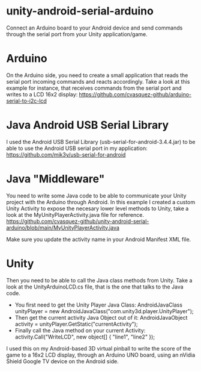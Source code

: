 # unity-android-serial-arduino
Connect an Arduino board to your Android device and send commands through the serial port from your Unity application/game.


# Arduino
On the Arduino side, you need to create a small application that reads the serial port incoming commands and reacts accordingly.
Take a look at this example for instance, that receives commands from the serial port and writes to a LCD 16x2 display: 
https://github.com/cvasquez-github/arduino-serial-to-i2c-lcd

# Java Android USB Serial Library
I used the Android USB Serial Library (usb-serial-for-android-3.4.4.jar) to be able to use the Android USB serial port in my application:
https://github.com/mik3y/usb-serial-for-android

# Java "Middleware"
You need to write some Java code to be able to communicate your Unity project with the Arduino through Android.
In this example I created a custom Unity Activity to expose the necesary lower level methods to Unity, take a look at the MyUnityPlayerActivity.java  file for reference.
https://github.com/cvasquez-github/unity-android-serial-arduino/blob/main/MyUnityPlayerActivity.java

Make sure you update the activity name in your Android Manifest XML file.

# Unity
Then you need to be able to call the Java class methods from Unity.
Take a look at the UnityArduinoLCD.cs file, that is the one that talks to the Java code.
- You first need to get the Unity Player Java Class: AndroidJavaClass unityPlayer = new AndroidJavaClass("com.unity3d.player.UnityPlayer");
- Then get the current activity Java Object out of it: AndroidJavaObject activity = unityPlayer.GetStatic<AndroidJavaObject>("currentActivity");
- Finally call the Java method on your current Activity: activity.Call("WriteLCD", new object[] { "line1", "line2" });  

I used this on my Android-based 3D virtual pinball to write the score of the game to a 16x2 LCD display, through an Arduino UNO board, using an nVidia Shield Google TV device on the Android side.
